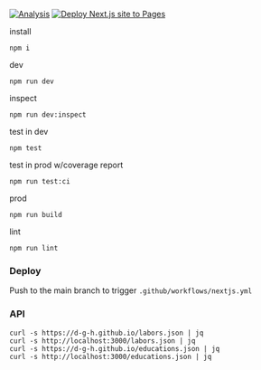 [![Analysis](https://github.com/d-g-h/d-g-h.github.io/actions/workflows/analysis.yml/badge.svg)](https://github.com/d-g-h/d-g-h.github.io/actions/workflows/analysis.yml)
[![Deploy Next.js site to Pages](https://github.com/d-g-h/d-g-h.github.io/actions/workflows/nextjs.yml/badge.svg)](https://github.com/d-g-h/d-g-h.github.io/actions/workflows/nextjs.yml)

install
```
npm i
```

dev
```
npm run dev
```

inspect
```
npm run dev:inspect
```


test in dev
```
npm test
```

test in prod w/coverage report
```
npm run test:ci
```

prod
```
npm run build
```

lint
```
npm run lint
```

### Deploy
Push to the main branch to trigger `.github/workflows/nextjs.yml`


### API
```
curl -s https://d-g-h.github.io/labors.json | jq
curl -s http://localhost:3000/labors.json | jq
curl -s https://d-g-h.github.io/educations.json | jq
curl -s http://localhost:3000/educations.json | jq
```
